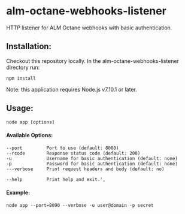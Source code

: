 # alm-octane-webhooks-listener
HTTP listener for ALM Octane webhooks with basic authentication.

## Installation:

Checkout this repository locally. In the alm-octane-webhooks-listener directory run:

    npm install
Note: this application requires Node.js v7.10.1 or later.

## Usage:

	node app [options]

#### Available Options:
	--port         Port to use (default: 8080)
	--rcode        Response status code (default: 200)
	-u             Username for basic authentication (default: none)
	-p             Password for basic authentication (default: none)
	---verbose     Print request headers and body (default: no)

	--help         Print help and exit.',

#### Example:
    node app --port=8090 --verbose -u user@domain -p secret

